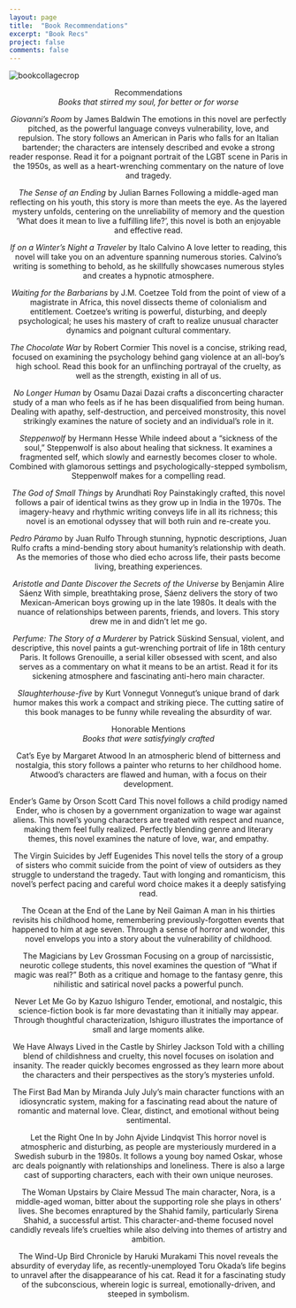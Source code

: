 ```yaml
---
layout: page
title:  "Book Recommendations"
excerpt: "Book Recs"
project: false
comments: false
---
```


![bookcollagecrop](https://i.imgur.com/mIS4d8M.png)

<center><h22> Recommendations </h2></center>
<center><i> Books that stirred my soul, for better or for worse </i><center>
    
<i>Giovanni’s Room</i> by James Baldwin
The emotions in this novel are perfectly pitched, as the powerful language conveys vulnerability, love, and repulsion. The story follows an American in Paris who falls for an Italian bartender; the characters are intensely described and evoke a strong reader response. Read it for a poignant portrait of the LGBT scene in Paris in the 1950s, as well as a heart-wrenching commentary on the nature of love and tragedy.

<i>The Sense of an Ending</i> by Julian Barnes
Following a middle-aged man reflecting on his youth, this story is more than meets the eye. As the layered mystery unfolds, centering on the unreliability of memory and the question ‘What does it mean to live a fulfilling life?’, this novel is both an enjoyable and effective read.

<i>If on a Winter’s Night a Traveler</i> by Italo Calvino
A love letter to reading, this novel will take you on an adventure spanning numerous stories. Calvino’s writing is something to behold, as he skillfully showcases numerous styles and creates a hypnotic atmosphere.

<i>Waiting for the Barbarians</i> by J.M. Coetzee
Told from the point of view of a magistrate in Africa, this novel dissects theme of colonialism and entitlement. Coetzee’s writing is powerful, disturbing, and deeply psychological; he uses his mastery of craft to realize unusual character dynamics and poignant cultural commentary.

<i>The Chocolate War</i> by Robert Cormier
This novel is a concise, striking read, focused on examining the psychology behind gang violence at an all-boy’s high school. Read this book for an unflinching portrayal of the cruelty, as well as the strength, existing in all of us.

<i>No Longer Human</i> by Osamu Dazai
Dazai crafts a disconcerting character study of a man who feels as if he has been disqualified from being human. Dealing with apathy, self-destruction, and perceived monstrosity, this novel strikingly examines the nature of society and an individual’s role in it.

<i>Steppenwolf</i> by Hermann Hesse
While indeed about a “sickness of the soul,” Steppenwolf is also about healing that sickness. It examines a fragmented self, which slowly and earnestly becomes closer to whole. Combined with glamorous settings and psychologically-stepped symbolism, Steppenwolf makes for a compelling read.

<i>The God of Small Things</i> by Arundhati Roy
Painstakingly crafted, this novel follows a pair of identical twins as they grow up in India in the 1970s. The imagery-heavy and rhythmic writing conveys life in all its richness; this novel is an emotional odyssey that will both ruin and re-create you.

<i>Pedro Páramo</i> by Juan Rulfo
Through stunning, hypnotic descriptions, Juan Rulfo crafts a mind-bending story about humanity’s relationship with death. As the memories of those who died echo across life, their pasts become living, breathing experiences.

<i>Aristotle and Dante Discover the Secrets of the Universe</i> by Benjamin Alire Sáenz
With simple, breathtaking prose, Sáenz delivers the story of two Mexican-American boys growing up in the late 1980s. It deals with the nuance of relationships between parents, friends, and lovers. This story drew me in and didn’t let me go.

<i>Perfume: The Story of a Murderer</i> by Patrick Süskind
Sensual, violent, and descriptive, this novel paints a gut-wrenching portrait of life in 18th century Paris. It follows Grenouille, a serial killer obsessed with scent, and also serves as a commentary on what it means to be an artist. Read it for its sickening atmosphere and fascinating anti-hero main character.

<i>Slaughterhouse-five</i> by Kurt Vonnegut
Vonnegut’s unique brand of dark humor makes this work a compact and striking piece. The cutting satire of this book manages to be funny while revealing the absurdity of war.

<center><h22> Honorable Mentions </h2></center>
<center><i> Books that were satisfyingly crafted </i><center>

Cat’s Eye by Margaret Atwood
In an atmospheric blend of bitterness and nostalgia, this story follows a painter who returns to her childhood home. Atwood’s characters are flawed and human, with a focus on their development.

Ender’s Game by Orson Scott Card
This novel follows a child prodigy named Ender, who is chosen by a government organization to wage war against aliens. This novel’s young characters are treated with respect and nuance, making them feel fully realized. Perfectly blending genre and literary themes, this novel examines the nature of love, war, and empathy.

The Virgin Suicides by Jeff Eugenides
This novel tells the story of a group of sisters who commit suicide from the point of view of outsiders as they struggle to understand the tragedy. Taut with longing and romanticism, this novel’s perfect pacing and careful word choice makes it a deeply satisfying read.

The Ocean at the End of the Lane by Neil Gaiman
A man in his thirties revisits his childhood home, remembering previously-forgotten events that happened to him at age seven. Through a sense of horror and wonder, this novel envelops you into a story about the vulnerability of childhood.

The Magicians by Lev Grossman
Focusing on a group of narcissistic, neurotic college students, this novel examines the question of “What if magic was real?” Both as a critique and homage to the fantasy genre, this nihilistic and satirical novel packs a powerful punch.

Never Let Me Go by Kazuo Ishiguro
Tender, emotional, and nostalgic, this science-fiction book is far more devastating than it initially may appear. Through thoughtful characterization, Ishiguro illustrates the importance of small and large moments alike.

We Have Always Lived in the Castle by Shirley Jackson
Told with a chilling blend of childishness and cruelty, this novel focuses on isolation and insanity. The reader quickly becomes engrossed as they learn more about the characters and their perspectives as the story’s mysteries unfold.

The First Bad Man by Miranda July
July’s main character functions with an idiosyncratic system, making for a fascinating read about the nature of romantic and maternal love. Clear, distinct, and emotional without being sentimental.

Let the Right One In by John Ajvide Lindqvist
This horror novel is atmospheric and disturbing, as people are mysteriously murdered in a Swedish suburb in the 1980s. It follows a young boy named Oskar, whose arc deals poignantly with relationships and loneliness. There is also a large cast of supporting characters, each with their own unique neuroses.

The Woman Upstairs by Claire Messud
The main character, Nora, is a middle-aged woman, bitter about the supporting role she plays in others’ lives. She becomes enraptured by the Shahid family, particularly Sirena Shahid, a successful artist. This character-and-theme focused novel candidly reveals life’s cruelties while also delving into themes of artistry and ambition.

The Wind-Up Bird Chronicle by Haruki Murakami
This novel reveals the absurdity of everyday life, as recently-unemployed Toru Okada’s life begins to unravel after the disappearance of his cat. Read it for a fascinating study of the subconscious, wherein logic is surreal, emotionally-driven, and steeped in symbolism.
